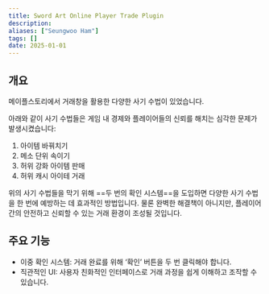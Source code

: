 ```yaml
---
title: Sword Art Online Player Trade Plugin
description: 
aliases: ["Seungwoo Ham"] 
tags: []
date: 2025-01-01
---
```

## 개요

메이플스토리에서 거래창을 활용한 다양한 사기 수법이 있었습니다.

아래와 같이 사기 수법들은 게임 내 경제와 플레이어들의 신뢰를 해치는 심각한 문제가 발생시켰습니다:

1. 아이템 바꿔치기
2. 메소 단위 속이기
3. 허위 강화 아이템 판매
4. 허위 캐시 아이테 거래

위의 사기 수법들을 막기 위해 ==두 번의 확인 시스템==을 도입하면 다양한 사기 수법을 한 번에 예방하는 데 효과적인 방법입니다. 물론 완벽한 해결책이 아니지만, 플레이어 간의 안전하고 신뢰할 수 있는 거래 환경이 조성될 것입니다.

## 주요 기능

- 이중 확인 시스템: 거래 완료를 위해 ‘확인’ 버튼을 두 번 클릭해야 합니다.
- 직관적인 UI: 사용자 친화적인 인터페이스로 거래 과정을 쉽게 이해하고 조작할 수 있습니다.